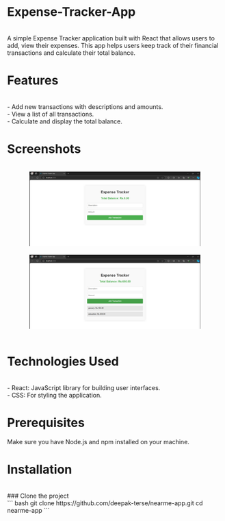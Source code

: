 # Expense-Tracker-App
<br>
A simple Expense Tracker application built with React that allows users to add, view their expenses. This app helps users keep track of their financial transactions and calculate their total balance.
<br>
<h1>Features</h1>
<br>
  - Add new transactions with descriptions and amounts.<br>
  - View a list of all transactions.<br>
  - Calculate and display the total balance.

<br>
<h1>Screenshots</h1>
<br>
<div align="center">
    <img src="Screen1.png" width="400px"</img> 
</div>
<br>
<div align="center">
    <img src="Screen2.png" width="400px"</img> 
</div>
<br>
<h1>Technologies Used</h1>
<br>
  - React: JavaScript library for building user interfaces.
  <br>
  - CSS: For styling the application.
<br>
<h1>Prerequisites</h1>
Make sure you have Node.js and npm installed on your machine.
<br>

<h1>Installation</h1>
<br>
###  Clone the project
<br>
``` bash
git clone https://github.com/deepak-terse/nearme-app.git
cd nearme-app
```
